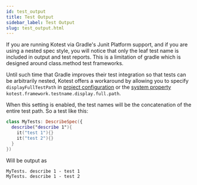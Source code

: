 ```yaml
---
id: test_output
title: Test Output
sidebar_label: Test Output
slug: test_output.html
---
```


If you are running Kotest via Gradle's Junit Platform support, and if you are using a nested spec style, you
will notice that only the leaf test name is included in output and test reports. This is a limitation of gradle
which is designed around class.method test frameworks.

Until such time that Gradle improves their test integration so that tests can be arbitrarily nested, Kotest
offers a workaround by allowing you to specify `displayFullTestPath` in [project configuration](project_config.md)
or the [system property](config_props.md) `kotest.framework.testname.display.full.path`.

When this setting is enabled, the test names will be the concatenation of the entire test path. So a test like this:

```kotlin
class MyTests: DescribeSpec({
  describe("describe 1"){
    it("test 1"){}
    it("test 2"){}
  }
})
```

Will be output as

```
MyTests. describe 1 - test 1
MyTests. describe 1 - test 2
```
